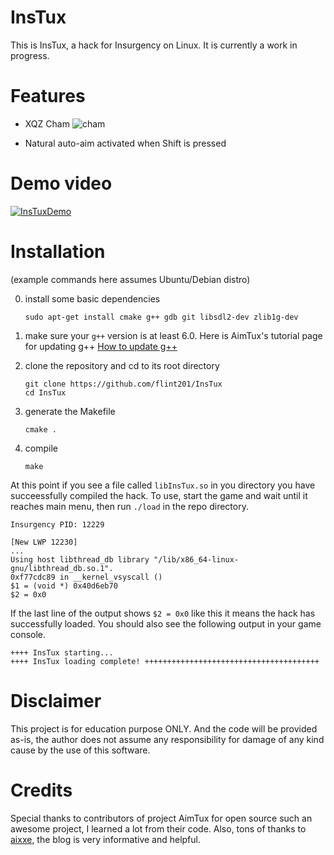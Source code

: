 # InsTux

This is InsTux, a hack for Insurgency on Linux. It is currently a work in progress.

# Features

- XQZ Cham
    ![cham](http://i.imgur.com/oJ7cZaS.png)

- Natural auto-aim activated when Shift is pressed

# Demo video
[![InsTuxDemo](https://img.youtube.com/vi/uiFVcyZs4WQ/0.jpg)](https://www.youtube.com/watch?v=uiFVcyZs4WQ)

# Installation
(example commands here  assumes Ubuntu/Debian distro)

0. install some basic dependencies
    ```
    sudo apt-get install cmake g++ gdb git libsdl2-dev zlib1g-dev
    ```

1. make sure your `g++` version is at least 6.0. Here is AimTux's tutorial page for updating g++
    [How to update g++](https://github.com/AimTuxOfficial/AimTux/wiki/Updating-your-compiler)

2. clone the repository and cd to its root directory
    ```
    git clone https://github.com/flint201/InsTux
    cd InsTux
    ```

3. generate the Makefile 
    ```
    cmake .
    ```

4. compile 
    ```
    make
    ```

At this point if you see a file called `libInsTux.so` in you directory you have succeessfully compiled the hack.
To use, start the game and wait until it reaches main menu, then run `./load` in the repo directory.
```
Insurgency PID: 12229

[New LWP 12230]
...
Using host libthread_db library "/lib/x86_64-linux-gnu/libthread_db.so.1".
0xf77cdc89 in __kernel_vsyscall ()
$1 = (void *) 0x40d6eb70
$2 = 0x0
```

If the last line of the output shows `$2 = 0x0` like this it means the hack has successfully loaded. You should also see the following output in your game console.

```
++++ InsTux starting...
++++ InsTux loading complete! +++++++++++++++++++++++++++++++++++++++
```

# Disclaimer
This project is for education purpose ONLY. And the code will be provided as-is, the author does not assume any responsibility for damage of any kind cause by the use of this software.

# Credits
Special thanks to contributors of project AimTux for open source such an awesome project, I learned a lot from their code.
Also, tons of thanks to [aixxe](aixxe.net), the blog is very informative and helpful.
